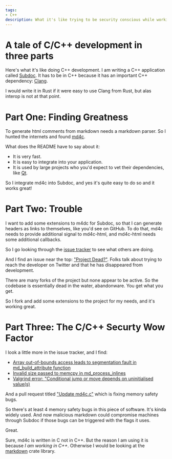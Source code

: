 ```yaml
---
tags:
- C++
description: What it's like trying to be security conscious while working in C++.
---
```

# A tale of C/C++ development in three parts

Here's what it's like doing C++ development. I am writing a C++ application called
[Subdoc](https://github.com/chromium/subspace/tree/main/subdoc). It has
to be in C++ because it has an important C++ dependency: [Clang](https://clang.llvm.org/).

I would write it in Rust if it were easy to use Clang from Rust, but alas interop is not at that
point.

# Part One: Finding Greatness

To generate html comments from markdown needs a markdown parser. So I hunted the internets and found
[md4c](https://github.com/mity/md4c/).

What does the README have to say about it:
* It is very fast.
* It is easy to integrate into your application.
* It is used by large projects who you'd expect to vet their dependencies, like [Qt](https://www.qt.io/).

So I integrate md4c into Subdoc, and yes it's quite easy to do so and it works great!

# Part Two: Trouble

I want to add some extensions to m4dc for Subdoc, so that I can generate headers as links to
themselves, like you'd see on GitHub. To do that, md4c needs to provide additional signal to
md4c-html, and md4c-html needs some additional callbacks.

So I go looking through the [issue tracker](https://github.com/mity/md4c/issues) to see what others
are doing.

And I find an issue near the top: ["Project Dead?"](https://github.com/mity/md4c/issues/192). Folks
talk about trying to reach the developer on Twitter and that he has disappeared from development.

There are many forks of the project but none appear to be active. So the codebase is essentially
dead in the water, abandonware. You get what you get.

So I fork and add some extensions to the project for my needs, and it's working great.

# Part Three: The C/C++ Securty Wow Factor

I look a little more in the issue tracker, and I find:
* [Array out-of-bounds access leads to segmentation fault in md_build_attribute function](https://github.com/mity/md4c/issues/196)
* [Invalid size passed to memcpy in md_process_inlines](https://github.com/mity/md4c/issues/195)
* [Valgrind error: "Conditional jump or move depends on uninitialised value(s)](https://github.com/mity/md4c/issues/176)

And a pull request titled ["Update md4c.c"](https://github.com/mity/md4c/pull/185) which is fixing
memory safety bugs.

So there's at least 4 memory safety bugs in this piece of software. It's kinda widely used. And
now malicious markdown could compromise machines through Subdoc if those bugs can be triggered with
the flags it uses.

Great.

Sure, md4c is written in C not in C++. But the reason I am using it is because
*I am working in C++*. Otherwise I would be looking at the
[markdown](https://docs.rs/markdown/1.0.0-alpha.12/markdown/index.html) crate library.